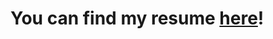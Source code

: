 # You can find my resume [here](https://github.com/LeahJuddNKU/resume/blob/main/LeahJuddResume-2025.pdf)!
